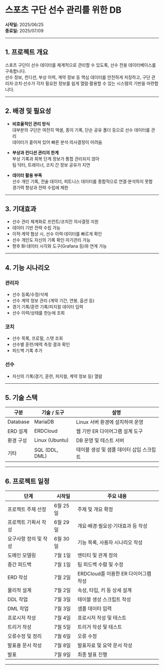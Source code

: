 # 스포츠 구단 선수 관리를 위한 DB

**시작일:** 2025/06/25  
**종료일:** 2025/07/09

---

## 1. 프로젝트 개요

스포츠 구단이 선수 데이터를 체계적으로 관리할 수 있도록, 선수 전용 데이터베이스를 구축합니다.  
선수 정보, 컨디션, 부상 이력, 계약 정보 등 핵심 데이터를 안전하게 저장하고, 구단 관리자·코치·선수가 각자 필요한 정보를 쉽게 열람·활용할 수 있는 시스템의 기반을 마련합니다.

---

## 2. 배경 및 필요성

- **비효율적인 관리 방식**  
  대부분의 구단은 여전히 엑셀, 종이 기록, 단순 공유 폴더 등으로 선수 데이터를 관리  
  데이터가 흩어져 있어 빠른 분석·의사결정이 어려움

- **부상과 컨디션 관리의 한계**  
  부상 기록과 회복 단계 정보가 통합 관리되지 않아  
  팀 닥터, 트레이너, 코치 간 정보 공유가 지연

- **데이터 활용 부족**  
  선수 개인 기록, 전술 데이터, 피트니스 데이터를 종합적으로 연결·분석하지 못함  
  경기력 향상과 전략 수립에 제한

---

## 3. 기대효과

- 선수 관리 체계화로 프런트/코치진 의사결정 지원  
- 데이터 기반 전략 수립 가능  
- 이적·계약 협상 시, 선수 이력·데이터를 빠르게 확인  
- 선수 개인도 자신의 기록 확인·자기관리 가능  
- 향후 BI·데이터 시각화 도구(Grafana 등)와 연계 가능

---

## 4. 기능 시나리오

### 관리자
- 선수 등록/수정/삭제  
- 선수 계약 정보 관리 (계약 기간, 연봉, 옵션 등)  
- 경기 기록/훈련 기록/피지컬 데이터 입력  
- 선수 이력/상태를 한눈에 조회  

### 코치
- 선수 목록, 프로필, 스탯 조회  
- 선수별 훈련/체력 측정 결과 확인  
- 피드백 기록 추가  

### 선수
- 자신의 기록(경기, 훈련, 피지컬, 계약 정보 등) 열람  

---

## 5. 기술 스택

| 구분       | 기술 / 도구 | 설명                      |
|------------|-------------|---------------------------|
| Database   | MariaDB     | Linux 서버 환경에 설치하여 운영  |
| ERD 설계   | ERDCloud    | 웹 기반 ER 다이어그램 설계 도구   |
| 환경 구성  | Linux (Ubuntu) | DB 운영 및 테스트 서버           |
| 기타       | SQL (DDL, DML) | 테이블 생성 및 샘플 데이터 삽입 스크립트 |

---

## 6. 프로젝트 일정

| 단계                | 시작일    | 주요 내용                        |
|---------------------|-----------|---------------------------------|
| 프로젝트 주제 선정   | 6월 25일  | 주제 및 개요 확정               |
| 프로젝트 기획서 작성 | 6월 29일  | 개요·배경·필요성·기대효과 등 작성 |
| 요구사항 정의 및 작성| 6월 30일  | 기능 목록, 사용자 시나리오 작성  |
| 도메인 모델링       | 7월 1일   | 엔티티 및 관계 정의             |
| 중간 피드백         | 7월 1일   | 팀 피드백 수렴 및 수정     |
| ERD 작성            | 7월 2일   | ERDCloud를 이용한 ER 다이어그램 작성 |
| 물리적 설계         | 7월 2일   | 속성, 타입, 키 등 상세 설계     |
| DDL 작업            | 7월 3일   | 테이블 생성 스크립트 작성       |
| DML 작업            | 7월 3일   | 샘플 데이터 입력               |
| 프로시저 작성       | 7월 4일   | 프로시저 작성 및 테스트         |
| 트리거 작성         | 7월 5일   | 트리거 작성 및 테스트           |
| 오류수정 및 정리    | 7월 6일   | 오류 수정                      |
| 발표용 문서 작성    | 7월 8일   | 발표자료 및 요약 문서 작성      |
| 발표                | 7월 9일   | 최종 발표 진행                 |

---

